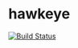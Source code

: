 # hawkeye

[![Build Status](https://travis-ci.org/stormqx/hawkeye.svg?branch=master)](https://travis-ci.org/stormqx/hawkeye)
